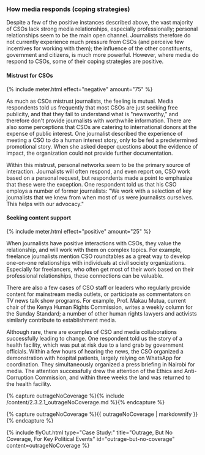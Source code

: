 ### How media responds (coping strategies)

Despite a few of the positive instances described above, the vast majority of CSOs lack strong media relationships, especially professionally; personal relationships seem to be the main open channel. Journalists therefore do not currently experience much pressure from CSOs (and perceive few incentives for working with them); the influence of the other constituents, government and citizens, is much more powerful. However, where media do respond to CSOs, some of their coping strategies are positive.

<div class="flexColumns">
<h4 class="col-1-2">Mistrust for CSOs</h4>
{% include meter.html effect="negative" amount="75" %}
</div>

As much as CSOs mistrust journalists, the feeling is mutual. Media respondents told us frequently that most CSOs are just seeking free publicity, and that they fail to understand what is "newsworthy," and therefore don't provide journalists with worthwhile information. There are also some perceptions that CSOs are catering to international donors at the expense of public interest. One journalist described the experience of meeting a CSO to do a human interest story, only to be fed a predetermined promotional story. When she asked deeper questions about the evidence of impact, the organization could not provide further documentation.

Within this mistrust, personal networks seem to be the primary source of interaction. Journalists will often respond, and even report on, CSO work based on a personal request, but respondents made a point to emphasize that these were the exception. One respondent told us that his CSO employs a number of former journalists: "We work with a selection of key journalists that we knew from when most of us were journalists ourselves. This helps with our advocacy."

<div class="flexColumns">
<h4 class="col-1-2">Seeking content support  </h4>
{% include meter.html effect="positive" amount="25" %}
</div>

When journalists have positive interactions with CSOs, they value the relationship, and will work with them on complex topics. For example, freelance journalists mention CSO roundtables as a great way to develop one-on-one relationships with individuals at civil society organizations. Especially for freelancers, who often get most of their work based on their professional relationships, these connections can be valuable.

There are also a few cases of CSO staff or leaders who regularly provide content for mainstream media outlets, or participate as commentators on TV news talk show programs. For example, Prof. Makau Mutua, current chair of the Kenya Human Rights Commission, writes a weekly column for the Sunday Standard; a number of other human rights lawyers and activists similarly contribute to establishment media.

Although rare, there are examples of CSO and media collaborations successfully leading to change. One respondent told us the story of a health facility, which was put at risk due to a land grab by government officials. Within a few hours of hearing the news, the CSO organized a demonstration with hospital patients, largely relying on WhatsApp for coordination. They simultaneously organized a press briefing in Nairobi for media. The attention successfully drew the attention of the Ethics and Anti-Corruption Commission, and within three weeks the land was returned to the health facility.

<!-- Include content as a variable -->
{% capture outrageNoCoverage %}{% include /content/2.3.2.1_outrageNoCoverage.md %}{% endcapture %}
<!-- markdownify the variable -->
{% capture outrageNoCoverage %}{{ outrageNoCoverage | markdownify }}{% endcapture %}
<!-- include the flyOut function and pass in the variable content -->
{% include flyOut.html type="Case Study:" title="Outrage, But No Coverage, For Key Political Events" id="outrage-but-no-coverage" content=outrageNoCoverage %}
